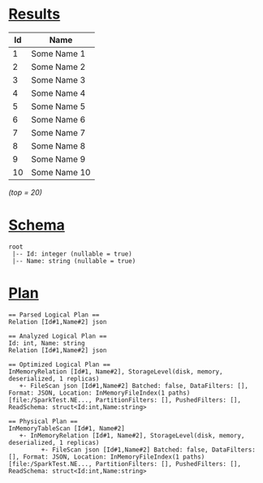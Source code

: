 # [Results](#tab/results)

|Id |Name        |
|---|------------|
|1  |Some Name 1 |
|2  |Some Name 2 |
|3  |Some Name 3 |
|4  |Some Name 4 |
|5  |Some Name 5 |
|6  |Some Name 6 |
|7  |Some Name 7 |
|8  |Some Name 8 |
|9  |Some Name 9 |
|10 |Some Name 10|

_(top = 20)_

# [Schema](#tab/schema)

```shell
root
 |-- Id: integer (nullable = true)
 |-- Name: string (nullable = true)

```

# [Plan](#tab/plan)

```shell
== Parsed Logical Plan ==
Relation [Id#1,Name#2] json

== Analyzed Logical Plan ==
Id: int, Name: string
Relation [Id#1,Name#2] json

== Optimized Logical Plan ==
InMemoryRelation [Id#1, Name#2], StorageLevel(disk, memory, deserialized, 1 replicas)
   +- FileScan json [Id#1,Name#2] Batched: false, DataFilters: [], Format: JSON, Location: InMemoryFileIndex(1 paths)[file:/SparkTest.NE..., PartitionFilters: [], PushedFilters: [], ReadSchema: struct<Id:int,Name:string>

== Physical Plan ==
InMemoryTableScan [Id#1, Name#2]
   +- InMemoryRelation [Id#1, Name#2], StorageLevel(disk, memory, deserialized, 1 replicas)
         +- FileScan json [Id#1,Name#2] Batched: false, DataFilters: [], Format: JSON, Location: InMemoryFileIndex(1 paths)[file:/SparkTest.NE..., PartitionFilters: [], PushedFilters: [], ReadSchema: struct<Id:int,Name:string>

```
